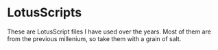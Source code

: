 # LotusScripts
These are LotusScript files I have used over the years.  Most of them are from the previous millenium, so take them with a grain of salt.
